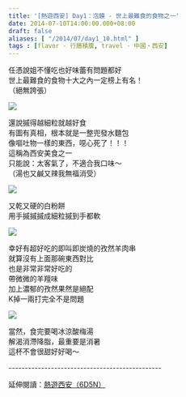 ```yaml
---
title: '[熱遊西安] Day1：泡饃 - 世上最難食的食物之一'
date: 2014-07-10T14:00:00.000+08:00
draft: false
aliases: [ "/2014/07/day1_10.html" ]
tags : [flavor - 行膳積腹, travel - 中國・西安]
---
```


任憑說姐不懂吃也好味蕾有問題都好  
世上最難食的食物十大之內一定榜上有名！  
（絕無誇張）  

[![](https://2.bp.blogspot.com/-V05QW5Evp24/XEM4_l50pfI/AAAAAAAAF50/-VYA3AHmJPMkA_bi6wqt8kyTsyRrgkzPwCLcBGAs/s640/14595258002_5e53412793_z.jpg)](https://2.bp.blogspot.com/-V05QW5Evp24/XEM4_l50pfI/AAAAAAAAF50/-VYA3AHmJPMkA_bi6wqt8kyTsyRrgkzPwCLcBGAs/s1600/14595258002_5e53412793_z.jpg)

還說摵得越細粒就越好食  
有圖有真相，根本就是一整兜發水麵包  
像嘔吐物一樣的東西，噁心死了！！！  
這稱為西安美食之一  
只能說：太客氣了，不適合我口味～  
（湯也又鹹又辣我無福消受）  

[![](https://1.bp.blogspot.com/-XKcIRjHAIvI/XEM5GQp7XqI/AAAAAAAAF58/n29hMHDdA_AtsH68vaYE6nvWKwS3cWCKQCLcBGAs/s640/14595913115_e253de6c86_z.jpg)](https://1.bp.blogspot.com/-XKcIRjHAIvI/XEM5GQp7XqI/AAAAAAAAF58/n29hMHDdA_AtsH68vaYE6nvWKwS3cWCKQCLcBGAs/s1600/14595913115_e253de6c86_z.jpg)

又乾又硬的白粉餅  
用手摵摵摵成細粒摵到手都軟  

[![](https://3.bp.blogspot.com/-Xj5QRmg99JM/XEM5MbMN5RI/AAAAAAAAF6A/1ThlD-0uKPQTLYxbyXW2y0KpEMLc5GGyACLcBGAs/s640/14409282890_e17b5689df_z.jpg)](https://3.bp.blogspot.com/-Xj5QRmg99JM/XEM5MbMN5RI/AAAAAAAAF6A/1ThlD-0uKPQTLYxbyXW2y0KpEMLc5GGyACLcBGAs/s1600/14409282890_e17b5689df_z.jpg)

幸好有超好吃的即叫即炭燒的孜然羊肉串  
就算沒有上面那碗東西對比  
也是非常非常好吃的  
帶微微的羊羶味  
加上濃郁的孜然果然是絕配  
K掉一兩打完全不是問題  

[![](https://4.bp.blogspot.com/-jwSsF8QpaNE/XEM5Rl3sH7I/AAAAAAAAF6E/B7X6qNOdQ2UnbfXcRwtm5xLHkWeQLPeygCLcBGAs/s640/14409312538_5fbe5ab604_z.jpg)](https://4.bp.blogspot.com/-jwSsF8QpaNE/XEM5Rl3sH7I/AAAAAAAAF6E/B7X6qNOdQ2UnbfXcRwtm5xLHkWeQLPeygCLcBGAs/s1600/14409312538_5fbe5ab604_z.jpg)

當然，食完要喝冰涼酸梅湯  
解渴消滯降脂，最重要是消暑  
這杯不會很甜好好喝～  
  
\-----------------------------------------------  
  
延伸閱讀：[熱遊西安（6D5N）](http://www.hidie.net/2014/08/6d5n.html)